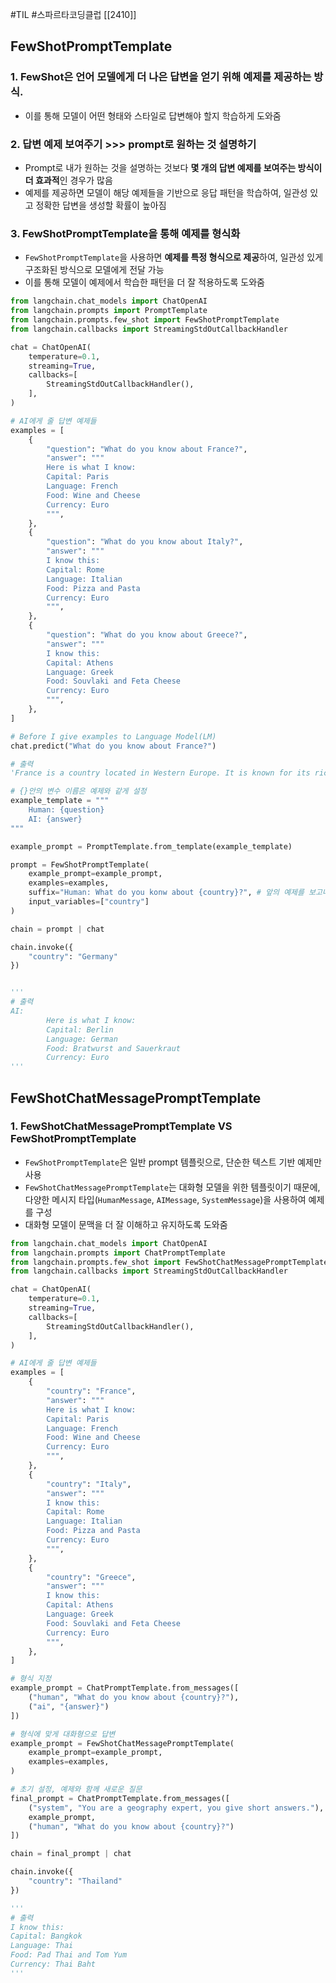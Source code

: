 #TIL #스파르타코딩클럽 [[2410]]

## FewShotPromptTemplate
### 1. FewShot은 언어 모델에게 **더 나은 답변을 얻기 위해 예제를 제공**하는 방식. 
- 이를 통해 모델이 어떤 형태와 스타일로 답변해야 할지 학습하게 도와줌

### 2. 답변 예제 보여주기 >>> prompt로 원하는 것 설명하기
- Prompt로 내가 원하는 것을 설명하는 것보다 **몇 개의 답변 예제를 보여주는 방식이 더 효과적**인 경우가 많음
- 예제를 제공하면 모델이 해당 예제들을 기반으로 응답 패턴을 학습하여, 일관성 있고 정확한 답변을 생성할 확률이 높아짐

### 3. FewShotPromptTemplate을 통해 예제를 형식화
- `FewShotPromptTemplate`을 사용하면 **예제를 특정 형식으로 제공**하여, 일관성 있게 구조화된 방식으로 모델에게 전달 가능
- 이를 통해 모델이 예제에서 학습한 패턴을 더 잘 적용하도록 도와줌

```python
from langchain.chat_models import ChatOpenAI
from langchain.prompts import PromptTemplate
from langchain.prompts.few_shot import FewShotPromptTemplate
from langchain.callbacks import StreamingStdOutCallbackHandler

chat = ChatOpenAI(
    temperature=0.1,
    streaming=True,
    callbacks=[
        StreamingStdOutCallbackHandler(),
    ],
)

# AI에게 줄 답변 예제들
examples = [
    {
        "question": "What do you know about France?",
        "answer": """
        Here is what I know:
        Capital: Paris
        Language: French
        Food: Wine and Cheese
        Currency: Euro
        """,
    },
    {
        "question": "What do you know about Italy?",
        "answer": """
        I know this:
        Capital: Rome
        Language: Italian
        Food: Pizza and Pasta
        Currency: Euro
        """,
    },
    {
        "question": "What do you know about Greece?",
        "answer": """
        I know this:
        Capital: Athens
        Language: Greek
        Food: Souvlaki and Feta Cheese
        Currency: Euro
        """,
    },
]

# Before I give examples to Language Model(LM)
chat.predict("What do you know about France?")

# 출력
'France is a country located in Western Europe. It is known for its rich history, culture, and cuisine...'
```
```python
# {}안의 변수 이름은 예제와 같게 설정
example_template = """
    Human: {question}
    AI: {answer}
"""

example_prompt = PromptTemplate.from_template(example_template)

prompt = FewShotPromptTemplate(
    example_prompt=example_prompt,
    examples=examples,
    suffix="Human: What do you konw about {country}?", # 앞의 예제를 보고나서 AI가 답변해야 할 질문
    input_variables=["country"]
)

chain = prompt | chat

chain.invoke({
    "country": "Germany"
})


'''
# 출력
AI: 
        Here is what I know:
        Capital: Berlin
        Language: German
        Food: Bratwurst and Sauerkraut
        Currency: Euro
'''
```


## FewShotChatMessagePromptTemplate
### 1. FewShotChatMessagePromptTemplate VS FewShotPromptTemplate
- `FewShotPromptTemplate`은 일반 prompt 템플릿으로, 단순한 텍스트 기반 예제만 사용
- `FewShotChatMessagePromptTemplate`는 대화형 모델을 위한 템플릿이기 때문에, 다양한 메시지 타입(`HumanMessage`, `AIMessage`, `SystemMessage`)을 사용하여 예제를 구성
- 대화형 모델이 문맥을 더 잘 이해하고 유지하도록 도와줌

```python
from langchain.chat_models import ChatOpenAI
from langchain.prompts import ChatPromptTemplate
from langchain.prompts.few_shot import FewShotChatMessagePromptTemplate
from langchain.callbacks import StreamingStdOutCallbackHandler

chat = ChatOpenAI(
    temperature=0.1,
    streaming=True,
    callbacks=[
        StreamingStdOutCallbackHandler(),
    ],
)

# AI에게 줄 답변 예제들
examples = [
    {
        "country": "France",
        "answer": """
        Here is what I know:
        Capital: Paris
        Language: French
        Food: Wine and Cheese
        Currency: Euro
        """,
    },
    {
        "country": "Italy",
        "answer": """
        I know this:
        Capital: Rome
        Language: Italian
        Food: Pizza and Pasta
        Currency: Euro
        """,
    },
    {
        "country": "Greece",
        "answer": """
        I know this:
        Capital: Athens
        Language: Greek
        Food: Souvlaki and Feta Cheese
        Currency: Euro
        """,
    },
]

# 형식 지정
example_prompt = ChatPromptTemplate.from_messages([
    ("human", "What do you know about {country}?"),
    ("ai", "{answer}")
])

# 형식에 맞게 대화형으로 답변
example_prompt = FewShotChatMessagePromptTemplate(
    example_prompt=example_prompt,
    examples=examples,
)

# 초기 설정, 예제와 함께 새로운 질문
final_prompt = ChatPromptTemplate.from_messages([
    ("system", "You are a geography expert, you give short answers."),
    example_prompt,
    ("human", "What do you know about {country}?")
])

chain = final_prompt | chat

chain.invoke({
    "country": "Thailand"
})

'''
# 출력
I know this:
Capital: Bangkok
Language: Thai
Food: Pad Thai and Tom Yum
Currency: Thai Baht
'''
